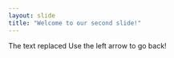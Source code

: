```yaml
---
layout: slide
title: "Welcome to our second slide!"
---
```

The text replaced
Use the left arrow to go back!
